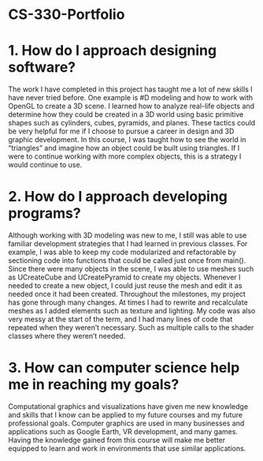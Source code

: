 # CS-330-Portfolio

# 1. How do I approach designing software? 
The work I have completed in this project has taught me a lot of new skills I have never tried before. One example is #D modeling and how to work with OpenGL to create a 3D scene. I learned how to analyze real-life objects and determine how they could be created in a 3D world using basic primitive shapes such as cylinders, cubes, pyramids, and planes. These tactics could be very helpful for me if I choose to pursue a career in design and 3D graphic development. In this course, I was taught how to see the world in “triangles” and imagine how an object could be built using triangles. If I were to continue working with more complex objects, this is a strategy I would continue to use.

# 2. How do I approach developing programs? 
Although working with 3D modeling was new to me, I still was able to use familiar development strategies that I had learned in previous classes. For example, I was able to keep my code modularized and refactorable by sectioning code into functions that could be called just once from main(). Since there were many objects in the scene, I was able to use meshes such as UCreateCube and UCreatePyramid to create my objects. Whenever I needed to create a new object, I could just reuse the mesh and edit it as needed once it had been created. Throughout the milestones, my project has gone through many changes. At times I had to rewrite and recalculate meshes as I added elements such as texture and lighting. My code was also very messy at the start of the term, and I had many lines of code that repeated when they weren’t necessary. Such as multiple calls to the shader classes where they weren’t needed.

# 3. How can computer science help me in reaching my goals? 
Computational graphics and visualizations have given me new knowledge and skills that I know can be applied to my future courses and my future professional goals. Computer graphics are used in many businesses and applications such as Google Earth, VR development, and many games. Having the knowledge gained from this course will make me better equipped to learn and work in environments that use similar applications.
